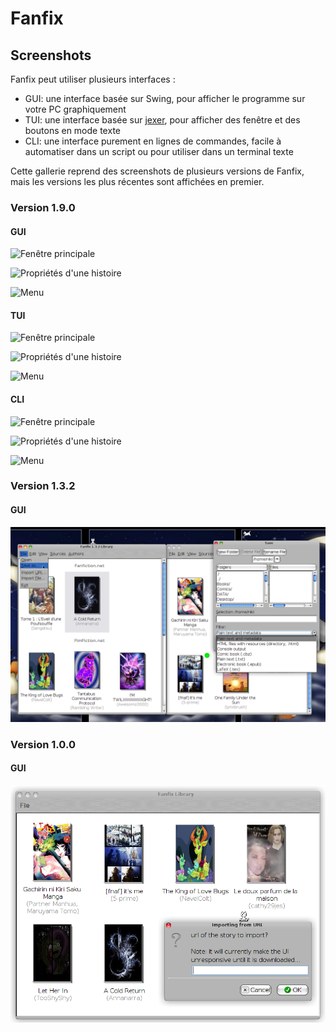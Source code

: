 # Fanfix

## Screenshots

Fanfix peut utiliser plusieurs interfaces :

- GUI: une interface basée sur Swing, pour afficher le programme sur votre PC graphiquement
- TUI: une interface basée sur [jexer](https://gitlab.com/klamonte/jexer/), pour afficher des fenêtre et des boutons en mode texte
- CLI: une interface purement en lignes de commandes, facile à automatiser dans un script ou pour utiliser dans un terminal texte

Cette gallerie reprend des screenshots de plusieurs versions de Fanfix, mais les versions les plus récentes sont affichées en premier.

### Version 1.9.0

#### GUI

![Fenêtre principale](fanfix-1.9.0-gui-library.png)

![Propriétés d'une histoire](fanfix-1.9.0-gui-properties.png)

![Menu](fanfix-1.9.0-gui-menu.png)

#### TUI

![Fenêtre principale](fanfix-1.9.0-tui-library.png)

![Propriétés d'une histoire](fanfix-1.9.0-tui-properties.png)

![Menu](fanfix-1.9.0-tui-menu.png)

#### CLI

![Fenêtre principale](fanfix-1.9.0-cli-library.png)

![Propriétés d'une histoire](fanfix-1.9.0-cli-properties.png)

![Menu](fanfix-1.9.0-cli-menu.png)

### Version 1.3.2

#### GUI

![Fenêtre principale](fanfix-1.3.2.png)

### Version 1.0.0

#### GUI

![Fenêtre principale](fanfix-1.0.0.png)

